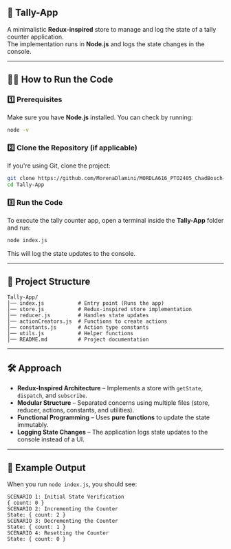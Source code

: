 ## 📌 **Tally-App**
A minimalistic **Redux-inspired** store to manage and log the state of a tally counter application.  
The implementation runs in **Node.js** and logs the state changes in the console.

---

## 👨‍💻 **How to Run the Code**
### **1️⃣ Prerequisites**
Make sure you have **Node.js** installed. You can check by running:
```sh
node -v
```

### **2️⃣ Clone the Repository (if applicable)**
If you're using Git, clone the project:
```sh
git clone https://github.com/MorenaDlamini/MORDLA616_PTO2405_ChadBosch-MORENADLAMINI_DJS05.git
cd Tally-App
```

### **3️⃣ Run the Code**
To execute the tally counter app, open a terminal inside the **Tally-App** folder and run:
```sh
node index.js
```
This will log the state updates to the console.

---

## 📂 **Project Structure**
```
Tally-App/
│── index.js           # Entry point (Runs the app)
│── store.js           # Redux-inspired store implementation
│── reducer.js         # Handles state updates
│── actionCreators.js  # Functions to create actions
│── constants.js       # Action type constants
│── utils.js           # Helper functions
│── README.md          # Project documentation
```

---

## 🛠 **Approach**
- **Redux-Inspired Architecture** – Implements a store with `getState`, `dispatch`, and `subscribe`.  
- **Modular Structure** – Separated concerns using multiple files (store, reducer, actions, constants, and utilities).  
- **Functional Programming** – Uses **pure functions** to update the state immutably.  
- **Logging State Changes** – The application logs state updates to the console instead of a UI.  

---

## 📌 **Example Output**
When you run `node index.js`, you should see:  
```
SCENARIO 1: Initial State Verification
{ count: 0 }
SCENARIO 2: Incrementing the Counter
State: { count: 2 }
SCENARIO 3: Decrementing the Counter
State: { count: 1 }
SCENARIO 4: Resetting the Counter
State: { count: 0 }
```

